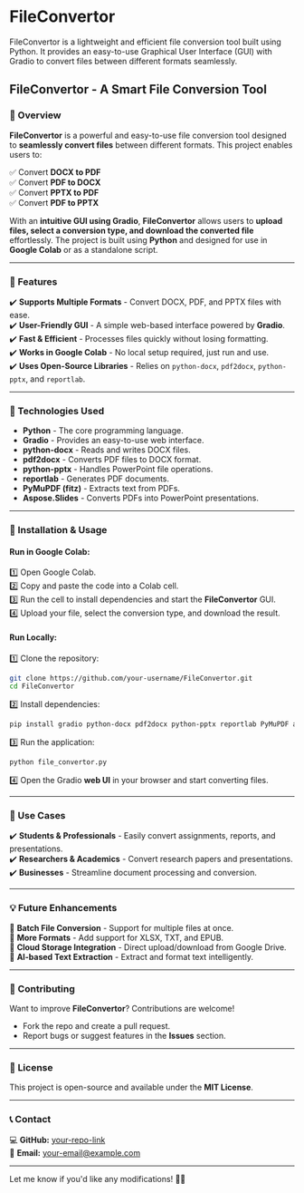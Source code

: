 # FileConvertor
FileConvertor is a lightweight and efficient file conversion tool built using Python. It provides an easy-to-use Graphical User Interface (GUI) with Gradio to convert files between different formats seamlessly.

## **FileConvertor - A Smart File Conversion Tool**  

### **📌 Overview**  
**FileConvertor** is a powerful and easy-to-use file conversion tool designed to **seamlessly convert files** between different formats. This project enables users to:  

✅ Convert **DOCX to PDF**  
✅ Convert **PDF to DOCX**  
✅ Convert **PPTX to PDF**  
✅ Convert **PDF to PPTX**  

With an **intuitive GUI using Gradio**, **FileConvertor** allows users to **upload files, select a conversion type, and download the converted file** effortlessly. The project is built using **Python** and designed for use in **Google Colab** or as a standalone script.  

---

### **🚀 Features**  
✔️ **Supports Multiple Formats** - Convert DOCX, PDF, and PPTX files with ease.  
✔️ **User-Friendly GUI** - A simple web-based interface powered by **Gradio**.  
✔️ **Fast & Efficient** - Processes files quickly without losing formatting.  
✔️ **Works in Google Colab** - No local setup required, just run and use.  
✔️ **Uses Open-Source Libraries** - Relies on `python-docx`, `pdf2docx`, `python-pptx`, and `reportlab`.  

---

### **🔧 Technologies Used**  
- **Python** - The core programming language.  
- **Gradio** - Provides an easy-to-use web interface.  
- **python-docx** - Reads and writes DOCX files.  
- **pdf2docx** - Converts PDF files to DOCX format.  
- **python-pptx** - Handles PowerPoint file operations.  
- **reportlab** - Generates PDF documents.  
- **PyMuPDF (fitz)** - Extracts text from PDFs.  
- **Aspose.Slides** - Converts PDFs into PowerPoint presentations.  

---

### **📂 Installation & Usage**  
#### **Run in Google Colab:**  
1️⃣ Open Google Colab.  
2️⃣ Copy and paste the code into a Colab cell.  
3️⃣ Run the cell to install dependencies and start the **FileConvertor** GUI.  
4️⃣ Upload your file, select the conversion type, and download the result.  

#### **Run Locally:**  
1️⃣ Clone the repository:  
   ```sh
   git clone https://github.com/your-username/FileConvertor.git
   cd FileConvertor
   ```  
2️⃣ Install dependencies:  
   ```sh
   pip install gradio python-docx pdf2docx python-pptx reportlab PyMuPDF aspose.slides
   ```  
3️⃣ Run the application:  
   ```sh
   python file_convertor.py
   ```  
4️⃣ Open the Gradio **web UI** in your browser and start converting files.  

---

### **🎯 Use Cases**  
✔️ **Students & Professionals** - Easily convert assignments, reports, and presentations.  
✔️ **Researchers & Academics** - Convert research papers and presentations.  
✔️ **Businesses** - Streamline document processing and conversion.  

---

### **💡 Future Enhancements**  
🚀 **Batch File Conversion** - Support for multiple files at once.  
🚀 **More Formats** - Add support for XLSX, TXT, and EPUB.  
🚀 **Cloud Storage Integration** - Direct upload/download from Google Drive.  
🚀 **AI-based Text Extraction** - Extract and format text intelligently.  

---

### **🤝 Contributing**  
Want to improve **FileConvertor**? Contributions are welcome!  
- Fork the repo and create a pull request.  
- Report bugs or suggest features in the **Issues** section.  

---

### **📜 License**  
This project is open-source and available under the **MIT License**.  

---

### **📞 Contact**  
💻 **GitHub:** [your-repo-link](https://github.com/your-username/FileConvertor)  
📧 **Email:** your-email@example.com  

---

Let me know if you'd like any modifications! 🚀🔥
